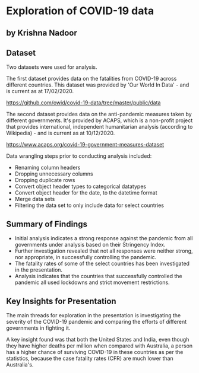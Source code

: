 # Exploration of COVID-19 data
## by Krishna Nadoor


## Dataset
Two datasets were used for analysis.

The first dataset provides data on the fatalities from COVID-19 across different countries. This dataset was provided by 'Our World In Data' - and is current as at 17/02/2020.

https://github.com/owid/covid-19-data/tree/master/public/data

The second dataset provides data on the anti-pandemic measures taken by different governments. It's provided by ACAPS, which is a non-profit project that provides international, independent humanitarian analysis (according to Wikipedia) - and is current as at 10/12/2020.

https://www.acaps.org/covid-19-government-measures-dataset

Data wrangling steps prior to conducting analysis included:
* Renaming column headers 
* Dropping unnecessary columns
* Dropping duplicate rows
* Convert object header types to categorical datatypes
* Convert object header for the date, to the datetime format
* Merge data sets
* Filtering the data set to only include data for select countries


## Summary of Findings
* Initial analysis indicates a strong response against the pandemic from all governments under analysis based on their Stringency Index.
* Further investigation revealed that not all responses were neither strong, nor appropriate, in successfully controlling the pandemic. 
* The fatality rates of some of the select countries has been investigated in the presentation.
* Analysis indicates that the countries that successfully controlled the pandemic all used lockdowns and strict movement restrictions.


## Key Insights for Presentation

The main threads for exploration in the presentation is investigating the severity of the COVID-19 pandemic and comparing the efforts of different governments in fighting it.

A key insight found was that both the United States and India, even though they have higher deaths per million when compared with Australia, a person has a higher chance of surviving COVID-19 in these countries as per the statistics, because the case fatality rates (CFR) are much lower than Australia's.